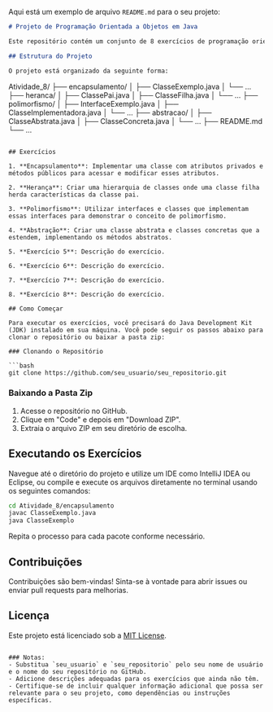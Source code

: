 Aqui está um exemplo de arquivo `README.md` para o seu projeto:

```markdown
# Projeto de Programação Orientada a Objetos em Java

Este repositório contém um conjunto de 8 exercícios de programação orientada a objetos (POO) em Java. Cada exercício explora diferentes aspectos da POO, como encapsulamento, herança, polimorfismo e abstração. Os exercícios estão organizados em pacotes distintos, onde cada pacote contém as classes necessárias para a implementação dos respectivos exercícios.

## Estrutura do Projeto

O projeto está organizado da seguinte forma:

```
Atividade_8/
├── encapsulamento/
│   ├── ClasseExemplo.java
│   └── ...
├── heranca/
│   ├── ClassePai.java
│   ├── ClasseFilha.java
│   └── ...
├── polimorfismo/
│   ├── InterfaceExemplo.java
│   ├── ClasseImplementadora.java
│   └── ...
├── abstracao/
│   ├── ClasseAbstrata.java
│   ├── ClasseConcreta.java
│   └── ...
├── README.md
└── ...
```

## Exercícios

1. **Encapsulamento**: Implementar uma classe com atributos privados e métodos públicos para acessar e modificar esses atributos.
   
2. **Herança**: Criar uma hierarquia de classes onde uma classe filha herda características da classe pai.

3. **Polimorfismo**: Utilizar interfaces e classes que implementam essas interfaces para demonstrar o conceito de polimorfismo.

4. **Abstração**: Criar uma classe abstrata e classes concretas que a estendem, implementando os métodos abstratos.

5. **Exercício 5**: Descrição do exercício.

6. **Exercício 6**: Descrição do exercício.

7. **Exercício 7**: Descrição do exercício.

8. **Exercício 8**: Descrição do exercício.

## Como Começar

Para executar os exercícios, você precisará do Java Development Kit (JDK) instalado em sua máquina. Você pode seguir os passos abaixo para clonar o repositório ou baixar a pasta zip:

### Clonando o Repositório

```bash
git clone https://github.com/seu_usuario/seu_repositorio.git
```

### Baixando a Pasta Zip

1. Acesse o repositório no GitHub.
2. Clique em "Code" e depois em "Download ZIP".
3. Extraia o arquivo ZIP em seu diretório de escolha.

## Executando os Exercícios

Navegue até o diretório do projeto e utilize um IDE como IntelliJ IDEA ou Eclipse, ou compile e execute os arquivos diretamente no terminal usando os seguintes comandos:

```bash
cd Atividade_8/encapsulamento
javac ClasseExemplo.java
java ClasseExemplo
```

Repita o processo para cada pacote conforme necessário.

## Contribuições

Contribuições são bem-vindas! Sinta-se à vontade para abrir issues ou enviar pull requests para melhorias.

## Licença

Este projeto está licenciado sob a [MIT License](LICENSE).
```

### Notas:
- Substitua `seu_usuario` e `seu_repositorio` pelo seu nome de usuário e o nome do seu repositório no GitHub.
- Adicione descrições adequadas para os exercícios que ainda não têm.
- Certifique-se de incluir qualquer informação adicional que possa ser relevante para o seu projeto, como dependências ou instruções específicas.